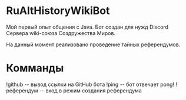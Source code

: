 # RuAltHistoryWikiBot
Мой первый опыт общения с Java.
Бот создан для нужд Discord Сервера wiki-союза Создружества Миров.

На данный момент реализовано проведение тайных референдумов. 

# Комманды

!github -- вывод ссылки на GitHub бота
!ping -- бот отвечает pong!
!референдум -- вход в режим создания референдума
